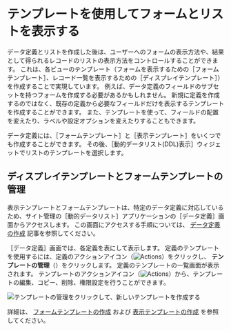 # テンプレートを使用してフォームとリストを表示する

データ定義とリストを作成した後は、ユーザーへのフォームの表示方法や、結果として得られるレコードのリストの表示方法をコントロールすることができます。 これは、各ビューのテンプレート（フォームを表示するための［フォームテンプレート］、レコード一覧を表示するための［ディスプレイテンプレート］）を作成することで実現しています。 例えば、データ定義のフィールドのサブセットを持つフォームを作成する必要があるかもしれません。 新規に定義を作成するのではなく、既存の定義から必要なフィールドだけを表示するテンプレートを作成することができます。 また、テンプレートを使って、フィールドの配置を変えたり、ラベルや設定オプションを変えたりすることもできます。

データ定義には、［フォームテンプレート］と［表示テンプレート］をいくつでも作成することができます。 その後、［動的データリスト(DDL)表示］ウィジェットでリストのテンプレートを選択します。

<a name="managing-display-templates-and-form-templates" />

## ディスプレイテンプレートとフォームテンプレートの管理

表示テンプレートとフォームテンプレートは、特定のデータ定義に対応しているため、サイト管理の［動的データリスト］アプリケーションの［データ定義］画面からアクセスします。 この画面にアクセスする手順については、 [データ定義の作成](./creating-data-definitions.md) 記事を参照してください。

［データ定義］画面では、各定義を表にして表示します。 定義のテンプレートを使用するには、定義のアクションアイコン（![Actions](../../../images/icon-actions.png)）をクリックし、 **テンプレートの管理**（）をクリックします。 定義のテンプレートの一覧画面が表示されます。 テンプレートのアクションアイコン（![Actions](../../../images/icon-actions.png)）から、テンプレートの編集、コピー、削除、権限設定を行うことができます。

![テンプレートの管理をクリックして、新しいテンプレートを作成する](./using-templates-to-display-forms-and-lists/images/01.png)

詳細は、 [フォームテンプレートの作成](./creating-form-templates.md) および [表示テンプレートの作成](./creating-display-templates.md) を参照してください。 